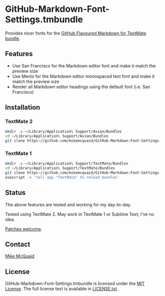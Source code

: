 # GitHub-Markdown-Font-Settings.tmbundle
Provides nicer fonts for the [GitHub Flavoured Markdown for TextMate bundle](https://github.com/mikemcquaid/GitHub-Markdown.tmbundle]).

## Features
- Use San Francisco for the Markdown editor font and make it match the preview size
- Use Menlo for the Markdown editor monospaced text font and make it match the preview size
- Render all Markdown editor headings using the default font (i.e. San Francisco)

## Installation
### TextMate 2
```bash
mkdir -p ~/Library/Application\ Support/Avian/Bundles
cd ~/Library/Application\ Support/Avian/Bundles
git clone https://github.com/mikemcquaid/GitHub-Markdown-Font-Settings.tmbundle
```

### TextMate 1
```bash
mkdir -p ~/Library/Application\ Support/TextMate/Bundles
cd ~/Library/Application\ Support/TextMate/Bundles
git clone https://github.com/mikemcquaid/GitHub-Markdown-Font-Settings.tmbundle
osascript -e 'tell app "TextMate" to reload bundles'
```

## Status
The above features are tested and working for my day-to-day.

Tested using TextMate 2. May work in TextMate 1 or Sublime Text; I've no idea.

[Patches welcome](https://github.com/mikemcquaid/GitHub-Markdown-Font-Settings.tmbundle/pulls).

## Contact
[Mike McQuaid](mailto:mike@mikemcquaid.com)

## License
GitHub-Markdown-Font-Settings.tmbundle is licensed under the [MIT License](http://en.wikipedia.org/wiki/MIT_License). The full license text is
available in
[LICENSE.txt](https://github.com/mikemcquaid/GitHub-Markdown-Font-Settings.tmbundle/blob/master/LICENSE.txt).
